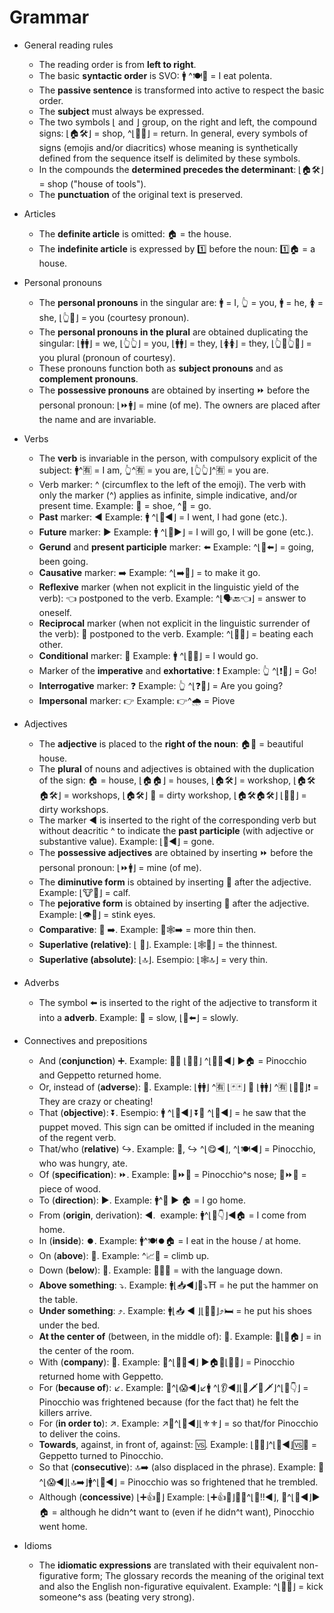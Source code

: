 # Grammar

* General reading rules
   - The reading order is from **left to right**.
   - The basic **syntactic order** is SVO: 🚹 ^🍽🍮 = I eat polenta.
   - The **passive sentence** is transformed into active to respect the basic order.
   - The **subject** must always be expressed.
   - The two symbols ⌊ and ⌋ group, on the right and left, the compound signs: ⌊🏠🛠⌋ = shop, ^⌊👞🔙⌋ = return. In general, every symbols of signs (emojis and/or diacritics) whose meaning is synthetically defined from the sequence itself is delimited by these symbols.
   - In the compounds the **determined precedes the determinant**: ⌊🏠🛠⌋ = shop ("house of tools").
   - The **punctuation** of the original text is preserved.

* Articles
   - The **definite article** is omitted: 🏠 = the house.
   - The **indefinite article** is expressed by 1️⃣ before the noun: 1️⃣🏠 = a house.

* Personal pronouns
   - The **personal pronouns** in the singular are: 🚹️ = I, 👆 = you, 🚹 = he, 🚺 = she, ⌊👆🎩⌋ = you (courtesy pronoun).
   - The **personal pronouns in the plural** are obtained duplicating the singular: ⌊🚹️🚹️⌋ = we, ⌊👆👆⌋ = you, ⌊🚹🚹⌋ = they, ⌊🚺🚺⌋ = they, ⌊👆🎩👆🎩⌋ = you plural (pronoun of courtesy).
   - These pronouns function both as **subject pronouns** and as **complement pronouns**.
   - The **possessive pronouns** are obtained by inserting ⏩ before the personal pronoun: ⌊⏩🚹️⌋ = mine (of me). The owners are placed after the name and are invariable.

* Verbs
   - The **verb** is invariable in the person, with compulsory explicit of the subject: 🚹️^🈶 = I am, 👆^🈶 = you are, ⌊👆👆⌋^🈶 = you are.
   - Verb marker: ^ (circumflex to the left of the emoji). The verb with only the marker (^) applies as infinite, simple indicative, and/or present time. Example: 👞 = shoe, ^👞 = go.
   - **Past** marker: ◀️ Example: 🚹️ ^⌊👞◀️⌋ = I went, I had gone (etc.).
   - **Future** marker: ▶️️ Example: 🚹️ ^⌊👞▶️️⌋ = I will go, I will be gone (etc.).
   - **Gerund** and **present participle** marker: ⬅️ Example: ^⌊👞⬅️⌋ = going, been going.
   - **Causative** marker:  ➡️ Example: ^⌊➡️👞⌋ = to make it go.
   - **Reflexive** marker (when not explicit in the linguistic yield of the verb): 👈 postponed to the verb. Example: ^⌊🗣🔙👈⌋ = answer to oneself.
   - **Reciprocal** marker (when not explicit in the linguistic surrender of the verb): 👥 postponed to the verb. Example: ^⌊👊👥⌋ = beating each other.
   - **Conditional** marker: 🎲 Example: 🚹️ ^⌊🎲👞⌋ = I would go.
   - Marker of the **imperative** and **exhortative**: ❗️ Example: 👆 ^⌊❗👞⌋ = Go!
   - **Interrogative** marker: ❓ Example: 👆 ^⌊❓👞⌋ = Are you going?
   - **Impersonal** marker: 👉 Example: 👉^🌧 = Piove

* Adjectives
   - The **adjective** is placed to the **right of the noun**: 🏠🔆 = beautiful house.
   - The **plural** of nouns and adjectives is obtained with the duplication of the sign: 🏠 = house, ⌊🏠🏠⌋ = houses, ⌊🏠🛠⌋ = workshop, ⌊🏠🛠🏠🛠⌋ = workshops, ⌊🏠🛠⌋ 🐽 = dirty workshop, ⌊🏠🛠🏠🛠⌋ ⌊🐽🐽⌋ = dirty workshops.
   - The marker ◀️ is inserted to the right of the corresponding verb but without deacritic ^ to indicate the **past participle** (with adjective or substantive value). Example: ⌊👞◀️⌋ = gone.
   - The **possessive adjectives** are obtained by inserting ⏩ before the personal pronoun: ⌊⏩🚹️⌋ = mine (of me).
   - The **diminutive form** is obtained by inserting 👶 after the adjective. Example: ⌊🐮👶⌋ = calf.
   - The **pejorative form** is obtained by inserting 👹 after the adjective. Example: ⌊👁👹⌋ = stink eyes.
   - **Comparative**: 📶 <adjective> ➡️. Example: 📶🕸➡️ = more thin then.
   - **Superlative (relative)**: ⌊<adjective> 💯⌋. Example:  ⌊🕸💯⌋ = the thinnest.
   - **Superlative (absolute)**: ⌊<adjective>🔝⌋. Esempio: ⌊🕸🔝⌋ = very thin.

* Adverbs
   - The symbol ⬅️ is inserted to the right of the adjective to transform it into a **adverb**. Example: 🐌 = slow, ⌊🐌⬅️⌋ = slowly.

* Connectives and prepositions
   - And (**conjunction**) ➕. Example: 🏃➕ ⌊👨💟⌋ ^⌊👞🔙◀️️⌋ ▶️️️🏠 = Pinocchio and Geppetto returned home.
   - Or, instead of (**adverse**): 🔁. Example: ⌊🚹🚹⌋ ^🈶 ⌊🃏🃏⌋ 🔁 ⌊🚹🚹⌋ ^🈶 ⌊👿👿⌋❗️ = They are crazy or cheating!
   - That (**objective**): ⏬. Esempio: 🚹 ^⌊👀◀️️⌋ ⏬🤖 ^⌊🔄◀️️⌋ = he saw that the puppet moved. This sign can be omitted if included in the meaning of the regent verb.
   - That/who (**relative**) ↪️. Example: 🏃, ↪️ ^⌊😋◀️️⌋, ^⌊🍽◀️️⌋ = Pinocchio, who was hungry, ate.
   - Of (**specification**): ⏩. Example: 👃⏩🏃 = Pinocchio^s nose; 🔩⏩🚪 = piece of wood.
   - To (**direction**): ▶️️. ️Example: 🚹^👞 ▶️️ 🏠 = I go home.
   - From (**origin**, derivation): ◀️. ️ example: 🚹^⌊👞👇⌋◀️️🏠 = I come from home.
   - In (**inside**): ⏺️. Example: 🚹^🍽⏺🏠 = I eat in the house / at home.
   - On (**above**): 🔼. Example: ^📈🔼 = climb up.
   - Down (**below**): 🔽. Example: 📎👅🔽 = with the language down.
   - **Above something**: ⤵️. Example: 🚹⌊📥◀️️⌋🔨⤵️⛩ = he put the hammer on the table.
   - **Under something**: ⤴️. Example: 🚹⌊📥 ◀️ ️⌋⌊👞👞⌋⤴️🛏 = he put his shoes under the bed.
   - **At the center of** (between, in the middle of): 🎯. Example: 🎯⌊🔲🏠⌋ = in the center of the room.
   - With (**company**): 📎. Example: 🏃^⌊👞🔙◀️⌋ ▶️️️🏠📎⌊👨💟⌋ = Pinocchio returned home with Geppetto.
   - For (**because of**): ↙️. Example: 🏃^⌊😱◀️️⌋↙️🚹 ^⌊👂◀️️⌋⌊👿🗡👿🗡⌋^⌊👞👇⌋ = Pinocchio was frightened because (for the fact that) he felt the killers arrive.
   - For (**in order to**): ↗️. Example: ↗️🏃^⌊👐◀️️⌋⌊⚜️⚜️⌋ = so that/for Pinocchio to deliver the coins.
   - **Towards**, against, in front of, against: 🆚. Example: ⌊👨💟⌋^⌊🔄◀️️⌋🆚🏃 = Geppetto turned to Pinocchio.
   - So that (**consecutive**): 🔝➡️ (also displaced in the phrase). Example: 🏃^⌊😱◀️️⌋⌊🔝➡️⌋🚹^⌊🍃◀️️⌋ = Pinocchio was so frightened that he trembled.
   - Although (**concessive**) ⌊➕👍🎲⌋ Example: ⌊➕👍🎲⌋🏃🙅^⌊🙏‼️◀️️⌋, 🏃^⌊👞◀️️⌋▶️️🏠  = although he didn^t want to (even if he didn^t want), Pinocchio went home.

* Idioms 
   - The **idiomatic expressions** are translated with their equivalent non-figurative form; The glossary records the meaning of the original text and also the English non-figurative equivalent. Example: ^⌊👊🔝⌋ = kick someone^s ass (beating very strong).